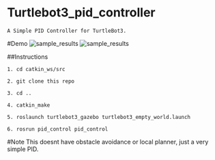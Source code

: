 # Turtlebot3_pid_controller
```
A Simple PID Controller for TurtleBot3.
```

#Demo
![sample_results](images/controls_gif1.gif)
![sample_results](images/controls_gif2.gif)

##Instructions
```
1. cd catkin_ws/src
```
```
2. git clone this repo
```
```
3. cd ..
```
```
4. catkin_make
```
```
5. roslaunch turtlebot3_gazebo turtlebot3_empty_world.launch
```
```
6. rosrun pid_control pid_control 
```

#Note
This doesnt have obstacle avoidance or local planner, just a very simple PID.


